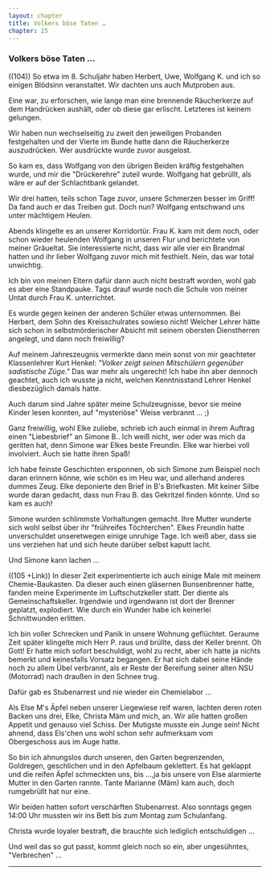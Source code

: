 ```yaml
---  
layout: chapter
title: Volkers böse Taten …
chapter: 25
---  
```


### Volkers böse Taten …

((104)) So etwa im 8. Schuljahr haben Herbert, Uwe, Wolfgang K. und ich so
einigen Blödsinn veranstaltet. Wir dachten uns auch Mutproben aus.

Eine war, zu erforschen, wie lange man eine brennende Räucherkerze auf dem
Handrücken aushält, oder ob diese gar erlischt. Letzteres ist keinem gelungen.

Wir haben nun wechselseitig zu zweit den jeweiligen Probanden festgehalten und
der Vierte im Bunde hatte dann die Räucherkerze auszudrücken. Wer ausdrückte
wurde zuvor ausgelost.

So kam es, dass Wolfgang von den übrigen Beiden kräftig festgehalten wurde,
und mir die "Drückerehre" zuteil wurde. Wolfgang hat gebrüllt, als wäre er auf
der Schlachtbank gelandet.

Wir drei hatten, teils schon Tage zuvor, unsere Schmerzen besser im Griff! Da
fand auch er das Treiben gut. Doch nun? Wolfgang entschwand uns unter
mächtigem Heulen.

Abends klingelte es an unserer Korridortür. Frau K. kam mit dem noch, oder
schon wieder heulenden Wolfgang in unseren Flur und berichtete von meiner
Gräueltat. Sie interessierte nicht, dass wir alle vier ein Brandmal hatten und
ihr lieber Wolfgang zuvor mich mit festhielt. Nein, das war total unwichtig.

Ich bin von meinen Eltern dafür dann auch nicht bestraft worden, wohl gab es
aber eine Standpauke. Tags drauf wurde noch die Schule von meiner Untat durch
Frau K. unterrichtet.

Es wurde gegen keinen der anderen Schüler etwas unternommen. Bei Herbert, dem
Sohn des Kreisschulrates sowieso nicht! Welcher Lehrer hätte sich schon in
selbstmörderischer Absicht mit seinem obersten Dienstherren angelegt, und dann
noch freiwillig?

Auf meinem Jahreszeugnis vermerkte dann mein sonst von mir geachteter
Klassenlehrer Kurt Henkel: _"Volker zeigt seinen Mitschülern gegenüber
sadistische Züge."_ Das war mehr als ungerecht! Ich habe ihn aber dennoch
geachtet, auch ich wusste ja nicht, welchen Kenntnisstand Lehrer Henkel
diesbezüglich damals hatte.

Auch darum sind Jahre später meine Schulzeugnisse, bevor sie meine Kinder
lesen konnten, auf "mysteriöse" Weise verbrannt … ;)

Ganz freiwillig, wohl Elke zuliebe, schrieb ich auch einmal in ihrem Auftrag
einen "Liebesbrief" an Simone B.. Ich weiß nicht, wer oder was mich da
geritten hat, denn Simone war Elkes beste Freundin. Elke war hierbei voll
involviert. Auch sie hatte ihren Spaß!

Ich habe feinste Geschichten ersponnen, ob sich Simone zum Beispiel noch daran
erinnern könne, wie schön es im Heu war, und allerhand anderes dummes Zeug.
Elke deponierte den Brief in B's Briefkasten. Mit keiner Silbe wurde daran
gedacht, dass nun Frau B. das Gekritzel finden könnte. Und so kam es auch!

Simone wurden schlimmste Vorhaltungen gemacht. Ihre Mutter wunderte sich wohl
selbst über ihr "frühreifes Töchterchen". Elkes Freundin hatte unverschuldet
unseretwegen einige unruhige Tage. Ich weiß aber, dass sie uns verziehen hat
und sich heute darüber selbst kaputt lacht.

Und Simone kann lachen …

((105 +Link)) In dieser Zeit experimentierte ich auch einige Male mit meinem
Chemie-Baukasten. Da dieser auch einen gläsernen Bunsenbrenner hatte, fanden
meine Experimente im Luftschutzkeller statt. Der diente als
Gemeinschaftskeller. Irgendwie und irgendwann ist dort der Brenner geplatzt,
explodiert. Wie durch ein Wunder habe ich keinerlei Schnittwunden erlitten.

Ich bin voller Schrecken und Panik in unsere Wohnung geflüchtet. Geraume Zeit
später klingelte mich Herr P. raus und brüllte, dass der Keller brennt. Oh
Gott! Er hatte mich sofort beschuldigt, wohl zu recht, aber ich hatte ja
nichts bemerkt und keinesfalls Vorsatz begangen. Er hat sich dabei seine Hände
noch zu allem Übel verbrannt, als er Reste der Bereifung seiner alten NSU
(Motorrad) nach draußen in den Schnee trug.

Dafür gab es Stubenarrest und nie wieder ein Chemielabor …

Als Else M's Äpfel neben unserer Liegewiese reif waren, lachten deren roten
Backen uns drei, Elke, Christa Mäm und mich, an. Wir alle hatten großen
Appetit und genauso viel Schiss. Der Mutigste musste ein Junge sein! Nicht
ahnend, dass Els'chen uns wohl schon sehr aufmerksam vom Obergeschoss aus im
Auge hatte.

So bin ich ahnungslos durch unseren, den Garten begrenzenden, Goldregen,
geschlichen und in den Apfelbaum geklettert. Es hat geklappt und die reifen
Äpfel schmeckten uns, bis …,ja bis unsere von Else alarmierte Mutter in den
Garten rannte. Tante Marianne (Mäm) kam auch, doch rumgebrüllt hat nur eine.

Wir beiden hatten sofort verschärften Stubenarrest. Also sonntags gegen 14:00
Uhr mussten wir ins Bett bis zum Montag zum Schulanfang.

Christa wurde loyaler bestraft, die brauchte sich lediglich entschuldigen …

Und weil das so gut passt, kommt gleich noch so ein, aber ungesühntes,
"Verbrechen" …

****


